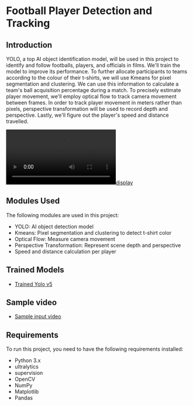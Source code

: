 # Football Player Detection and Tracking


## Introduction
YOLO, a top AI object identification model, will be used in this project to identify and follow footballs, players, and officials in films. We'll train the model to improve its performance. To further allocate participants to teams according to the colour of their t-shirts, we will use Kmeans for pixel segmentation and clustering. We can use this information to calculate a team's ball acquisition percentage during a match. To precisely estimate player movement, we'll employ optical flow to track camera movement between frames. In order to track player movement in meters rather than pixels, perspective transformation will be used to record depth and perspective. Lastly, we'll figure out the player's speed and distance travelled.

[![display](output_videos/output_video.avi)](https://github.com/user-attachments/assets/5efde926-f05c-447a-be2f-ef2d6a32826a)


## Modules Used
The following modules are used in this project:
- YOLO: AI object detection model
- Kmeans: Pixel segmentation and clustering to detect t-shirt color
- Optical Flow: Measure camera movement
- Perspective Transformation: Represent scene depth and perspective
- Speed and distance calculation per player

## Trained Models
- [Trained Yolo v5](https://drive.google.com/file/d/1DC2kCygbBWUKheQ_9cFziCsYVSRw6axK/view?usp=sharing)

## Sample video
-  [Sample input video](https://drive.google.com/file/d/1t6agoqggZKx6thamUuPAIdN_1zR9v9S_/view?usp=sharing)

## Requirements
To run this project, you need to have the following requirements installed:
- Python 3.x
- ultralytics
- supervision
- OpenCV
- NumPy
- Matplotlib
- Pandas
